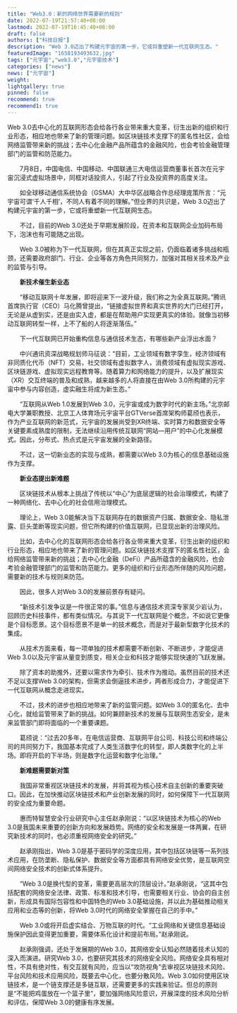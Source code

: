 ```yaml
---
title: "Web3.0：新的网络世界需要新的规则"
date: 2022-07-19T21:57:40+08:00
lastmod: 2022-07-19T16:45:40+08:00
draft: false
authors: ["科技日报"]
description: "Web 3.0迈出了构建元宇宙的第一步，它或将重塑新一代互联网生态。"
featuredImage: "1658193493632.jpg"
tags: ["元宇宙","web3.0","元宇宙技术"]
categories: ["news"]
news: ["元宇宙"]
weight: 
lightgallery: true
pinned: false
recommend: true
recommend1: true
---
```


Web 3.0去中心化的互联网形态会给各行各业带来重大变革，衍生出新的组织和行业形态，相应地也带来了新的管理问题。如区块链技术支撑下的匿名性社区，会给网络监管带来新的挑战；去中心化金融产品所蕴含的金融风险，也会考验金融管理部门的监管和防范能力。

　　7月8日，中国电信、中国移动、中国联通三大电信运营商董事长首次在元宇宙沉浸式虚拟场景中，同框对话投资人，引起了行业及投资界的高度关注。

　　如全球移动通信系统协会（GSMA）大中华区战略合作总经理庞策所言：“元宇宙可谓‘千人千相’，不同人有着不同的理解。”但业界的共识是，Web 3.0迈出了构建元宇宙的第一步，它或将重塑新一代互联网生态。

　　不过，目前的Web 3.0还处于早期发展阶段，在资本和互联网企业加码布局下，泡沫也有可能随之出现。

　　Web 3.0被称为下一代互联网，但在其真正实现之前，仍面临着诸多挑战和瓶颈，还需要政府部门、行业、企业等各方角色共同努力，加强对其相关技术及产业的监管与引导。

　　**新技术催生新业态**

　　“移动互联网十年发展，即将迎来下一波升级，我们称之为全真互联网。”腾讯首席执行官（CEO）马化腾曾提出，“链接虚拟世界和真实世界的大门已经打开，无论是从虚到实，还是由实入虚，都是在帮助用户实现更真实的体验。就像当初移动互联网转型一样，上不了船的人将逐渐落伍。”

　　下一代互联网已开始重构信息与通信技术生态，有哪些新产业浮出水面？

　　中兴通讯资深战略规划师马征说：“目前，工业领域有数字孪生，经济领域有非同质化代币（NFT）交易，社交领域有虚拟数字人，消费领域有虚拟现实游戏、区块链游戏、虚拟现实远程教育等。随着算力和网络能力的提升，以及扩展现实（XR）交互终端的普及和成熟，越来越多的人将直接在由Web 3.0所构建的元宇宙中参与内容创造，虚实融生将成为新生态。”

　　“互联网从Web 1.0发展到Web 3.0，元宇宙或成为数字时代的新主场。”北京邮电大学兼职教授、北京工人体育场元宇宙平台GTVerse首席架构师葛颀也表示，作为产业互联网的新范式，元宇宙的发展尚受到XR终端、实时算力和数据安全等关键要素成熟度的限制，无法继续沿用传统互联网“网站—用户”的中心化发展模式。因此，分布式、热点式是元宇宙发展的全新路径。

　　不过，这一切新业态的实现与成熟，都需要以Web 3.0为核心的信息基础设施作为支撑。

　　**新业态提出新难题**

　　区块链技术从根本上挑战了传统以“中心”为底层逻辑的社会治理模式，构建了一种网络化、去中心化的社会信用治理模式。

　　理论上，Web 3.0能解决当下互联网存在的数据资产归属、数据安全、隐私泄露、巨头垄断等现实问题，但它所构建的价值互联网，已显现出新的治理风险。

　　比如，去中心化的互联网形态会给各行各业带来重大变革，衍生出新的组织和行业形态，相应地也带来了新的管理问题。如区块链技术支撑下的匿名性社区，会给网络监管带来新的挑战；去中心化金融（DeFi）产品所蕴含的金融风险，也会考验金融管理部门的监管和防范能力。更多的组织和行业形态所伴随的风险问题，需要新的技术与规则来防范。

　　因此，很多人对Web 3.0的发展前景存有疑问。

　　“新技术引发争议是一件很正常的事。”信息与通信技术资深专家吴少岩认为，回顾历史科技事件，都有类似情况。与其说下一代互联网是个概念，不如说它更像是个目标愿景。这个目标愿景不是单一的技术概念，而是对于最新型数字化技术的集成。

　　从技术方面来看，每一项单独的技术都需要不断创新、不断进步，才能促进Web 3.0以及元宇宙从量变到质变，相关企业和科技才能够实现快速的飞跃发展。

　　除了资本的助推外，还要以需求作为牵引、技术作为推动。虽然目前的技术还不足以支撑Web 3.0的架构，但需求会倒逼技术进步，两者形成合力，才能促进下一代互联网从概念走进现实。

　　不过，技术的进步也相应地带来了新的监管问题。如Web 3.0的匿名化、去中心化，就给监管带来了新的挑战。如何兼顾新技术的发展与互联网生态安全，是未来监管部门即将面临的一个重要课题。

　　葛颀说：“过去20多年，在电信运营商、互联网平台公司、科技公司和终端公司的共同努力下，我国基本完成了人类生活数字化的转型，即人类数字化的上半场。即将开启的下半场，则是数字化运营和数字化治理。”

　　**新难题需要新对策**

　　我国非常重视区块链技术的发展，并将其视为核心技术自主创新的重要突破口。因此，在加快推动区块链技术和产业创新发展的同时，如何保障下一代互联网的安全成为重要命题。

　　惠而特智慧安全行业研究中心主任赵承刚说：“以区块链技术为核心的Web 3.0是我国未来重要的创新方向和发展趋势。网络的安全和发展是一体两翼，在研究新技术的同时，也必须重视网络安全的研究。”

　　赵承刚指出，Web 3.0是基于密码学的深度应用，其中包括区块链等一系列技术应用，在防垄断、隐私保护、数据安全等方面都具有网络安全优势，是互联网空间网络安全技术的创新式体系提升。

　　“Web 3.0是换代型的变革，需要更高层次的顶层设计。”赵承刚说，“这其中包括配套的网络安全法律、政策、标准和技术引导，也需要相关行业、协会的自主创新，形成具有国际包容性和中国特色的Web 3.0基础设施，并以此为基础推动相关应用和业态等的创新，将Web 3.0时代的网络安全掌握在自己的手中。”

　　Web 3.0或将开启虚实结合、万物互联的时代。“工业网络和关键信息基础设施保护因此变得更加重要，需要体系化设计和提前布局。”赵承刚说。

　　赵承刚强调，还处于发展期的Web 3.0，其网络安全认知必然随着技术认知的深入而演进。研究Web 3.0，也要研究其技术的网络安全风险。网络安全具有相对性，不具有绝对性，有交互就有风险，应当以“攻防视角”去审视区块链技术风险、平台风险和技术应用风险，既要去中心化，也要分散风险。Web 3.0如何使用区块链技术，是一个链支撑还是多链互联，还需要更多的实践来验证。但总的原则是“不能把鸡蛋放在一个篮子里”，要加强网络风险意识，开展深度的技术风险分析和评估，保障Web 3.0的健康有序发展。
